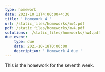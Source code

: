 ```yaml
---
type: homework
date: 2021-10-11T4:00:00+4:30
title: ' Homework 4 '
url: /static_files/homeworks/hw4.pdf
pdf: /static_files/homeworks/hw4.pdf
solutions:  /static_files/homeworks/hw4.pdf
due_event: 
    type: due
    date: 2021-10-18T0:00:00
    description: ' Homework 4 due '
---
```

This is the homework for the seventh week.